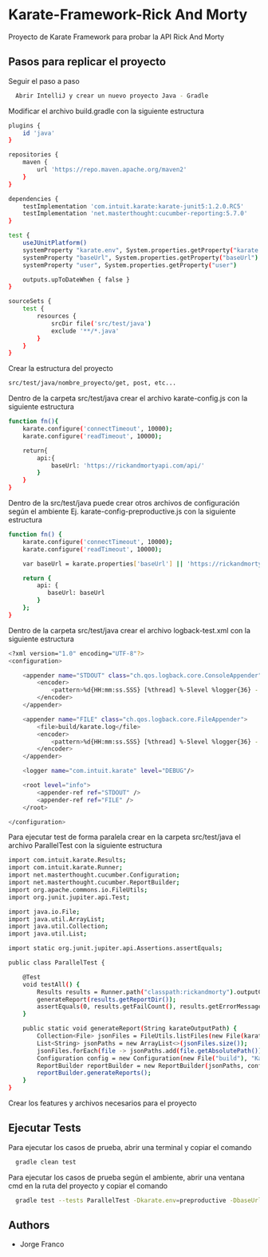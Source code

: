 
# Karate-Framework-Rick And Morty

Proyecto de Karate Framework para probar la API Rick And Morty

## Pasos para replicar el proyecto

Seguir el paso a paso

```bash
  Abrir IntelliJ y crear un nuevo proyecto Java - Gradle
```

Modificar el archivo build.gradle con la siguiente estructura

```bash
plugins {
    id 'java'
}

repositories {
    maven {
        url 'https://repo.maven.apache.org/maven2'
    }
}

dependencies {
    testImplementation 'com.intuit.karate:karate-junit5:1.2.0.RC5'
    testImplementation 'net.masterthought:cucumber-reporting:5.7.0'
}

test {
    useJUnitPlatform()
    systemProperty "karate.env", System.properties.getProperty("karate.env")
    systemProperty "baseUrl", System.properties.getProperty("baseUrl")
    systemProperty "user", System.properties.getProperty("user")

    outputs.upToDateWhen { false }
}

sourceSets {
    test {
        resources {
            srcDir file('src/test/java')
            exclude '**/*.java'
        }
    }
}
```

Crear la estructura del proyecto

```bash
src/test/java/nombre_proyecto/get, post, etc...
```

Dentro de la carpeta src/test/java crear el archivo karate-config.js con la siguiente estructura

```bash
function fn(){
    karate.configure('connectTimeout', 10000);
    karate.configure('readTimeout', 10000);

    return{
        api:{
            baseUrl: 'https://rickandmortyapi.com/api/'
        }
    }
}
```

Dentro de la src/test/java puede crear otros archivos de configuración según el ambiente Ej. karate-config-preproductive.js con la siguiente estructura

```bash
function fn() {
    karate.configure('connectTimeout', 10000);
    karate.configure('readTimeout', 10000);

    var baseUrl = karate.properties['baseUrl'] || 'https://rickandmortyapi.com/api/'

    return {
        api: {
           baseUrl: baseUrl
        }
    };
}
```

Dentro de la carpeta src/test/java crear el archivo logback-test.xml con la siguiente estructura

```bash
<?xml version="1.0" encoding="UTF-8"?>
<configuration>

    <appender name="STDOUT" class="ch.qos.logback.core.ConsoleAppender">
        <encoder>
            <pattern>%d{HH:mm:ss.SSS} [%thread] %-5level %logger{36} - %msg%n</pattern>
        </encoder>
    </appender>

    <appender name="FILE" class="ch.qos.logback.core.FileAppender">
        <file>build/karate.log</file>
        <encoder>
            <pattern>%d{HH:mm:ss.SSS} [%thread] %-5level %logger{36} - %msg%n</pattern>
        </encoder>
    </appender>

    <logger name="com.intuit.karate" level="DEBUG"/>

    <root level="info">
        <appender-ref ref="STDOUT" />
        <appender-ref ref="FILE" />
    </root>

</configuration>
```

Para ejecutar test de forma paralela crear en la carpeta src/test/java el archivo ParallelTest con la siguiente estructura

```bash
import com.intuit.karate.Results;
import com.intuit.karate.Runner;
import net.masterthought.cucumber.Configuration;
import net.masterthought.cucumber.ReportBuilder;
import org.apache.commons.io.FileUtils;
import org.junit.jupiter.api.Test;

import java.io.File;
import java.util.ArrayList;
import java.util.Collection;
import java.util.List;

import static org.junit.jupiter.api.Assertions.assertEquals;

public class ParallelTest {

    @Test
    void testAll() {
        Results results = Runner.path("classpath:rickandmorty").outputCucumberJson(true).tags("~@ignore").parallel(4);
        generateReport(results.getReportDir());
        assertEquals(0, results.getFailCount(), results.getErrorMessages());
    }

    public static void generateReport(String karateOutputPath) {
        Collection<File> jsonFiles = FileUtils.listFiles(new File(karateOutputPath), new String[]{"json"}, true);
        List<String> jsonPaths = new ArrayList<>(jsonFiles.size());
        jsonFiles.forEach(file -> jsonPaths.add(file.getAbsolutePath()));
        Configuration config = new Configuration(new File("build"), "Karate-Framework-Rick-Morty-API");
        ReportBuilder reportBuilder = new ReportBuilder(jsonPaths, config);
        reportBuilder.generateReports();
    }
}
```

Crear los features y archivos necesarios para el proyecto

## Ejecutar Tests

Para ejecutar los casos de prueba, abrir una terminal y copiar el comando

```bash
  gradle clean test
```

Para ejecutar los casos de prueba según el ambiente, abrir una ventana cmd en la ruta del proyecto y copiar el comando

```bash
  gradle test --tests ParallelTest -Dkarate.env=preproductive -DbaseUrl=https://rickandmortyapi.com/api/ -i
```

## Authors

- Jorge Franco